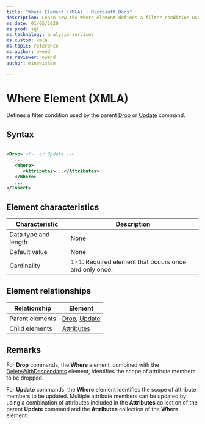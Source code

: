 ```yaml
---
title: "Where Element (XMLA) | Microsoft Docs"
description: Learn how the Where element defines a filter condition used by the parent Drop or Update command.
ms.date: 01/05/2020
ms.prod: sql
ms.technology: analysis-services
ms.custom: xmla
ms.topic: reference
ms.author: owend
ms.reviewer: owend
author: minewiskan

---
```

# Where Element (XMLA)

  Defines a filter condition used by the parent [Drop](../xml-elements-commands/drop-element-xmla.md) or [Update](../xml-elements-commands/update-element-xmla.md) command.  
  
## Syntax  
  
```xml  
  
<Drop> <!-- or Update -->  
   ...  
   <Where>  
      <Attributes>...</Attributes>  
   </Where>  
   ...  
</Insert>  
```  
  
## Element characteristics  
  
|Characteristic|Description|  
|--------------------|-----------------|  
|Data type and length|None|  
|Default value|None|  
|Cardinality|1-1: Required element that occurs once and only once.|  
  
## Element relationships  
  
|Relationship|Element|  
|------------------|-------------|  
|Parent elements|[Drop](../xml-elements-commands/drop-element-xmla.md), [Update](../xml-elements-commands/update-element-xmla.md)|  
|Child elements|[Attributes](../xml-elements-properties/attributes-element-xmla.md)|  
  
## Remarks  
 For **Drop** commands, the **Where** element, combined with the [DeleteWithDescendants](../xml-elements-properties/deletewithdescendants-element-xmla.md) element, identifies the scope of attribute members to be dropped.  
  
 For **Update** commands, the **Where** element identifies the scope of attribute members to be updated. Multiple attribute members can be updated by using a combination of attributes included in the **Attributes** collection of the parent **Update** command and the **Attributes** collection of the **Where** element.  
